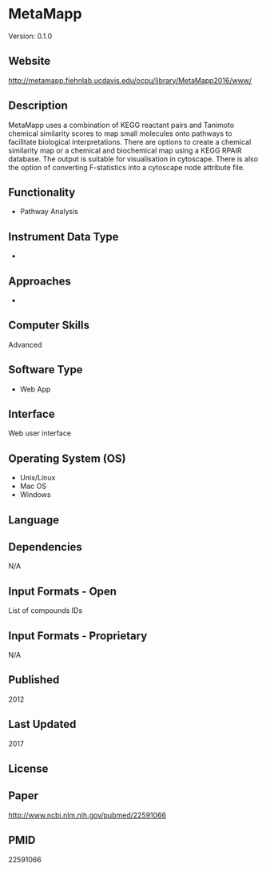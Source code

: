 # MetaMapp
Version: 0.1.0

## Website
http://metamapp.fiehnlab.ucdavis.edu/ocpu/library/MetaMapp2016/www/

## Description
MetaMapp uses a combination of KEGG reactant pairs and Tanimoto chemical similarity scores to map small molecules onto pathways to facilitate biological interpretations. There are options to create a chemical similarity map or a chemical and biochemical map using a KEGG RPAIR database. The output is suitable for visualisation in cytoscape. There is also the option of converting F-statistics into a cytoscape node attribute file.

## Functionality
- Pathway Analysis

## Instrument Data Type
-

## Approaches
-

## Computer Skills
Advanced

## Software Type
- Web App

## Interface
Web user interface

## Operating System (OS)
- Unix/Linux
- Mac OS
- Windows

## Language

## Dependencies
N/A

## Input Formats - Open
List of compounds IDs

## Input Formats - Proprietary
N/A

## Published
2012

## Last Updated
2017

## License

## Paper
http://www.ncbi.nlm.nih.gov/pubmed/22591066

## PMID
22591066
